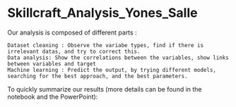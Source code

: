# Skillcraft_Analysis_Yones_Salle
Our analysis is composed of different parts : 

    Dataset cleaning : Observe the variabe types, find if there is irrelevant datas, and try to correct this. 
    Data analysis: Show the correlations between the variables, show links between variables and target
    Machine learning : Predict the output, by trying different models, searching for the best approach, and the best parameters.  

To quickly summarize our results (more details can be found in the notebook and the PowerPoint):
